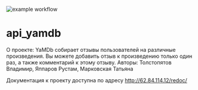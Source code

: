 ![example workflow](https://github.com/vtolstopyatov/yamdb_final/actions/workflows/yamdb_workflow.yaml/badge.svg)
# api_yamdb

О проекте: YaMDb собирает отзывы пользователей на различные произведения. 
Вы можете добавить отзыв к произведению только один раз, а также комментарий к этому отзыву.
Авторы: Толстопятов Владимир, Яппаров Рустам, Марковская Татьяна

Документация к проекту доступна по адресу http://62.84.114.12/redoc/
